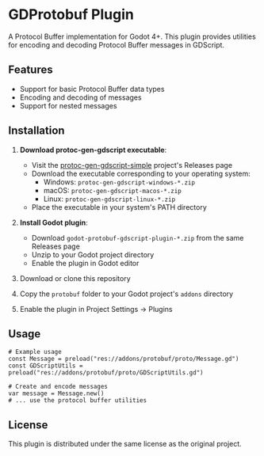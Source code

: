 # GDProtobuf Plugin

A Protocol Buffer implementation for Godot 4+. This plugin provides utilities for encoding and decoding Protocol Buffer messages in GDScript.

## Features

- Support for basic Protocol Buffer data types
- Encoding and decoding of messages
- Support for nested messages

## Installation

1. **Download protoc-gen-gdscript executable**:
   - Visit the [protoc-gen-gdscript-simple](https://github.com/lixi1983/protoc-gen-gdscript-simple/releases) project's Releases page
   - Download the executable corresponding to your operating system:
     - Windows: `protoc-gen-gdscript-windows-*.zip`
     - macOS: `protoc-gen-gdscript-macos-*.zip`
     - Linux: `protoc-gen-gdscript-linux-*.zip`
   - Place the executable in your system's PATH directory

2. **Install Godot plugin**:
   - Download `godot-protobuf-gdscript-plugin-*.zip` from the same Releases page
   - Unzip to your Godot project directory
   - Enable the plugin in Godot editor

3. Download or clone this repository
4. Copy the `protobuf` folder to your Godot project's `addons` directory
5. Enable the plugin in Project Settings -> Plugins

## Usage

```gdscript
# Example usage
const Message = preload("res://addons/protobuf/proto/Message.gd")
const GDScriptUtils = preload("res://addons/protobuf/proto/GDScriptUtils.gd")

# Create and encode messages
var message = Message.new()
# ... use the protocol buffer utilities

```

## License

This plugin is distributed under the same license as the original project.
